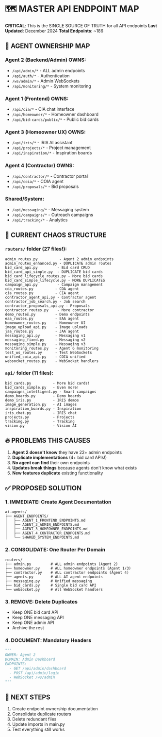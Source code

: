 # 🗺️ MASTER API ENDPOINT MAP
**CRITICAL**: This is the SINGLE SOURCE OF TRUTH for all API endpoints
**Last Updated**: December 2024
**Total Endpoints**: ~186

## 🚨 AGENT OWNERSHIP MAP

### Agent 2 (Backend/Admin) OWNS:
- `/api/admin/*` - ALL admin endpoints
- `/api/auth/*` - Authentication 
- `/ws/admin/*` - Admin WebSockets
- `/api/monitoring/*` - System monitoring

### Agent 1 (Frontend) OWNS:
- `/api/cia/*` - CIA chat interface
- `/api/homeowner/*` - Homeowner dashboard
- `/api/bid-cards/public/*` - Public bid cards

### Agent 3 (Homeowner UX) OWNS:
- `/api/iris/*` - IRIS AI assistant
- `/api/projects/*` - Project management
- `/api/inspiration/*` - Inspiration boards

### Agent 4 (Contractor) OWNS:
- `/api/contractor/*` - Contractor portal
- `/api/coia/*` - COIA agent
- `/api/proposals/*` - Bid proposals

### Shared/System:
- `/api/messaging/*` - Messaging system
- `/api/campaigns/*` - Outreach campaigns
- `/api/tracking/*` - Analytics

## 📁 CURRENT CHAOS STRUCTURE

### `routers/` folder (27 files!):
```
admin_routes.py          - Agent 2 admin endpoints
admin_routes_enhanced.py - DUPLICATE admin routes
bid_card_api.py         - Bid card CRUD
bid_card_api_simple.py  - DUPLICATE bid cards
bid_card_lifecycle_routes.py - More bid cards
bid_card_simple_lifecycle.py - MORE DUPLICATES
campaign_api.py         - Campaign management
cda_routes.py          - CDA agent
cia_routes.py          - CIA agent
contractor_agent_api.py - Contractor agent
contractor_job_search.py - Job search
contractor_proposals_api.py - Proposals
contractor_routes.py    - More contractor
demo_routes.py         - Demo endpoints
eaa_routes.py          - EAA agent
homeowner_routes.py    - Homeowner UI
image_upload_api.py    - Image uploads
jaa_routes.py          - JAA agent
messaging_api.py       - Messaging v1
messaging_fixed.py     - Messaging v2
messaging_simple.py    - Messaging v3
monitoring_routes.py   - Agent 6 monitoring
test_ws_routes.py      - Test WebSockets
unified_coia_api.py    - COIA unified
websocket_routes.py    - WebSocket handlers
```

### `api/` folder (11 files):
```
bid_cards.py          - More bid cards!
bid_cards_simple.py   - Even more!
campaigns_intelligent.py - Smart campaigns
demo_boards.py        - Demo boards
demo_iris.py          - IRIS demos
image_generation.py   - AI images
inspiration_boards.py - Inspiration
iris_chat.py          - IRIS chat
projects.py           - Projects
tracking.py           - Tracking
vision.py             - Vision AI
```

## 🔥 PROBLEMS THIS CAUSES

1. **Agent 2 doesn't know** they have 22+ admin endpoints
2. **Duplicate implementations** (4+ bid card APIs!)
3. **No agent can find** their own endpoints
4. **Updates break things** because agents don't know what exists
5. **New features duplicate** existing functionality

## ✅ PROPOSED SOLUTION

### 1. IMMEDIATE: Create Agent Documentation
```
ai-agents/
├── AGENT_ENDPOINTS/
│   ├── AGENT_1_FRONTEND_ENDPOINTS.md
│   ├── AGENT_2_ADMIN_ENDPOINTS.md
│   ├── AGENT_3_HOMEOWNER_ENDPOINTS.md
│   ├── AGENT_4_CONTRACTOR_ENDPOINTS.md
│   └── SHARED_SYSTEM_ENDPOINTS.md
```

### 2. CONSOLIDATE: One Router Per Domain
```
routers/
├── admin.py         # ALL admin endpoints (Agent 2)
├── homeowner.py     # ALL homeowner endpoints (Agent 1/3)
├── contractor.py    # ALL contractor endpoints (Agent 4)
├── agents.py        # ALL AI agent endpoints
├── messaging.py     # Unified messaging
├── bid_cards.py     # Single bid card API
└── websocket.py     # All WebSocket handlers
```

### 3. REMOVE: Delete Duplicates
- Keep ONE bid card API
- Keep ONE messaging API
- Keep ONE admin API
- Archive the rest

### 4. DOCUMENT: Mandatory Headers
```python
"""
OWNER: Agent 2
DOMAIN: Admin Dashboard
ENDPOINTS:
  - GET /api/admin/dashboard
  - POST /api/admin/login
  - WebSocket /ws/admin
"""
```

## 🚀 NEXT STEPS

1. Create endpoint ownership documentation
2. Consolidate duplicate routers
3. Delete redundant files
4. Update imports in main.py
5. Test everything still works